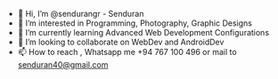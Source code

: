 - 👋 Hi, I’m @sendurangr - Senduran
- 👀 I’m interested in Programming, Photography, Graphic Designs
- 🌱 I’m currently learning Advanced Web Development Configurations
- 💞️ I’m looking to collaborate on WebDev and AndroidDev
- 📫 How to reach , Whatsapp me +94 767 100 496 or mail to senduran40@gmail.com

<!---
sendurangr/sendurangr is a ✨ special ✨ repository because its `README.md` (this file) appears on your GitHub profile.
You can click the Preview link to take a look at your changes.
--->
